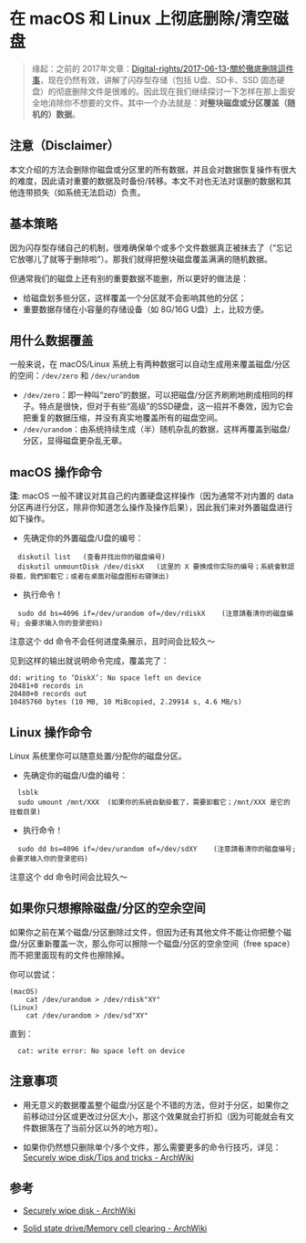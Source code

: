---
---

# 在 macOS 和 Linux 上彻底删除/清空磁盘

> 缘起：之前的 2017年文章：[Digital-rights/2017-06-13-關於徹底刪除這件事](https://github.com/mdrights/Digital-rights/blob/master/W%E7%89%A9%E7%90%86%E5%AE%89%E5%85%A8/2017-06-13-%E9%97%9C%E6%96%BC%E5%BE%B9%E5%BA%95%E5%88%AA%E9%99%A4%E9%80%99%E4%BB%B6%E4%BA%8B.md)，现在仍然有效，讲解了闪存型存储（包括 U盘、SD卡、SSD 固态硬盘）的彻底删除文件是很难的。因此现在我们继续探讨一下怎样在那上面安全地消除你不想要的文件。其中一个办法就是：**对整块磁盘或分区覆盖（随机的）数据**。  

## 注意（Disclaimer）  

本文介绍的方法会删除你磁盘或分区里的所有数据，并且会对数据恢复操作有很大的难度，因此请对重要的数据及时备份/转移。本文不对也无法对误删的数据和其他连带损失（如系统无法启动）负责。  

## 基本策略

因为闪存型存储自己的机制，很难确保单个或多个文件数据真正被抹去了（“忘记它放哪儿了就等于删除啦”）。那我们就得把整块磁盘覆盖满满的随机数据。  

但通常我们的磁盘上还有别的重要数据不能删，所以更好的做法是：  

- 给磁盘划多些分区，这样覆盖一个分区就不会影响其他的分区；
- 重要数据存储在小容量的存储设备（如 8G/16G U盘）上，比较方便。


## 用什么数据覆盖

一般来说，在 macOS/Linux 系统上有两种数据可以自动生成用来覆盖磁盘/分区的空间：`/dev/zero` 和 `/dev/urandom`  

- `/dev/zero`：即一种叫“zero”的数据，可以把磁盘/分区齐刷刷地刷成相同的样子。特点是很快，但对于有些“高级”的SSD硬盘，这一招并不奏效，因为它会把重复的数据压缩，并没有真实地覆盖所有的磁盘空间。  
- `/dev/urandom`：由系统持续生成（半）随机杂乱的数据，这样再覆盖到磁盘/分区，显得磁盘更杂乱无章。  


## macOS 操作命令

**注**: macOS 一般不建议对其自己的内置硬盘这样操作（因为通常不对内置的 data 分区再进行分区，除非你知道怎么操作及操作后果），因此我们来对外置磁盘进行如下操作。  

- 先确定你的外置磁盘/U盘的编号：
```
  diskutil list   (查看并找出你的磁盘编号)   
  diskutil unmountDisk /dev/diskX   (这里的 X 要换成你实际的编号；系統會默認掛載，我們卸載它；或者在桌面对磁盘图标右键弹出)
```

- 执行命令！
```
  sudo dd bs=4096 if=/dev/urandom of=/dev/rdiskX    (注意請看清你的磁盘编号; 会要求输入你的登录密码)
```
  注意这个 dd 命令不会任何进度条展示，且时间会比较久～  

见到这样的输出就说明命令完成，覆盖完了：    
```
dd: writing to ‘DiskX’: No space left on device
20481+0 records in
20480+0 records out
10485760 bytes (10 MB, 10 MiBcopied, 2.29914 s, 4.6 MB/s)
```


## Linux 操作命令 

Linux 系统里你可以随意处置/分配你的磁盘分区。  

- 先确定你的磁盘/U盘的编号：
```
  lsblk
  sudo umount /mnt/XXX  (如果你的系統自動掛載了，需要卸載它；/mnt/XXX 是它的挂载目录)
```

- 执行命令！
```
  sudo dd bs=4096 if=/dev/urandom of=/dev/sdXY    (注意請看清你的磁盘编号; 会要求输入你的登录密码)
```
  注意这个 dd 命令时间会比较久～  


## 如果你只想擦除磁盘/分区的空余空间

如果你之前在某个磁盘/分区删除过文件，但因为还有其他文件不能让你把整个磁盘/分区重新覆盖一次，那么你可以擦除一个磁盘/分区的空余空间（free space）而不把里面现有的文件也擦除掉。

你可以尝试：  
```
(macOS)
    cat /dev/urandom > /dev/rdisk"XY"
(Linux) 
    cat /dev/urandom > /dev/sd"XY"
```

直到：  
```
  cat: write error: No space left on device
```


## 注意事项

- 用无意义的数据覆盖整个磁盘/分区是个不错的方法，但对于分区，如果你之前移动过分区或更改过分区大小，那这个效果就会打折扣（因为可能就会有文件数据落在了当前分区以外的地方啦）。  

- 如果你仍然想只删除单个/多个文件，那么需要更多的命令行技巧，详见：[Securely wipe disk/Tips and tricks - ArchWiki](https://wiki.archlinux.org/title/Securely_wipe_disk/Tips_and_tricks#Wipe_a_single_file)


## 参考

- [Securely wipe disk - ArchWiki](https://wiki.archlinux.org/title/Securely_wipe_disk)

- [Solid state drive/Memory cell clearing - ArchWiki](https://wiki.archlinux.org/title/Solid_state_drive/Memory_cell_clearing)

